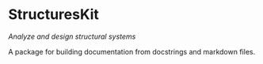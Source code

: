 # StructuresKit

*Analyze and design structural systems* 

A package for building documentation from docstrings and markdown files.
